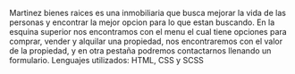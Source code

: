 Martinez bienes raices es una inmobiliaria que busca mejorar la vida de las personas y encontrar la mejor opcion para lo que estan buscando.
En la esquina superior nos encontramos con el menu el cual tiene opciones para comprar, vender y alquilar una propiedad, nos encontraremos con el valor de la propiedad, y en otra pestaña podremos contactarnos llenando un formulario.
Lenguajes utilizados: HTML, CSS y SCSS